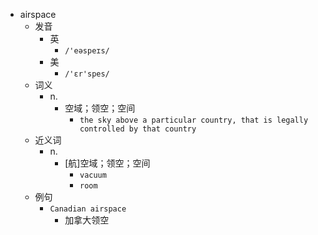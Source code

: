 - airspace
  - 发音
    - 英
      - `/'eəspeɪs/`
    - 美
      - `/'ɛr'spes/`
  - 词义
    - n.
      - 空域；领空；空间
        - `the sky above a particular country, that is legally controlled by that country`
  - 近义词
    - n.
      - [航]空域；领空；空间
        - `vacuum`
        - `room`
  - 例句
    - `Canadian airspace`
      - 加拿大领空


